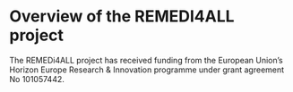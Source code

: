 # Overview of the REMEDI4ALL project

The REMEDi4ALL project has received funding from the European Union’s Horizon Europe Research & Innovation programme under grant agreement No 101057442.
